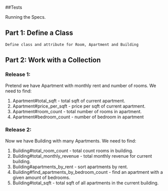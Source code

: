 ##Tests

 Running the Specs.

## Part 1: Define a Class
    Define class and attribute for Room, Apartment and Building
## Part 2: Work with a Collection
### Release 1:
  Pretend we have Apartment with monthly rent and number of rooms. We need to find:
  1. Apartment#total_sqft - total sqft of current apartment.
  2. Apartment#price_per_sqft - price per sqft of current apartment.
  3. Apartment#room_count  - total number of rooms in apartment.
  4. Apartment#bedroom_count - number of bedroom in apartment
 
### Release 2:
  Now we have Building with many Apartments. We need to find:
  1. Building#total_room_count - total count rooms in building.
  2. Building#total_monthly_revenue - total monthly revenue for current building.
  3. Building#apartments_by_rent - sort apartments by rent.
  4. Building#find_apartments_by_bedroom_count - find an apartment with a given amount of bedrooms.
  5. Building#total_sqft - total sqft of all apartments in the current building.
